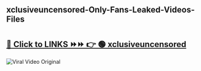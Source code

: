 
 ## xclusiveuncensored-Only-Fans-Leaked-Videos-Files

# <h2><a href="https://mediaupload.pro?xclusiveuncensored">🔗 Click to LINKS ⏩⏩ 👉 🟢 xclusiveuncensored </a></h2>

<a href="https://mediaupload.pro?xclusiveuncensored" rel="nofollow" data-target="animated-image.originalLink"><img src="https://i.ibb.co.com/xMMVF88/686577567.gif" alt="Viral Video Original" style="max-width: 100%; display: inline-block;" data-target="animated-image.originalImage"></a>